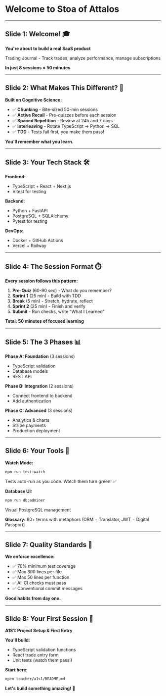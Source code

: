 # Welcome to Stoa of Attalos

---

## Slide 1: Welcome! 🎓

**You're about to build a real SaaS product**

Trading Journal - Track trades, analyze performance, manage subscriptions

**In just 8 sessions × 50 minutes**

---

## Slide 2: What Makes This Different? 🧠

**Built on Cognitive Science:**

- ✅ **Chunking** - Bite-sized 50-min sessions
- ✅ **Active Recall** - Pre-quizzes before each session
- ✅ **Spaced Repetition** - Review at 24h and 7 days
- ✅ **Interleaving** - Rotate TypeScript → Python → SQL
- ✅ **TDD** - Tests fail first, you make them pass!

**You'll remember what you learn.**

---

## Slide 3: Your Tech Stack 🛠️

**Frontend:**
- TypeScript + React + Next.js
- Vitest for testing

**Backend:**
- Python + FastAPI
- PostgreSQL + SQLAlchemy
- Pytest for testing

**DevOps:**
- Docker + GitHub Actions
- Vercel + Railway

---

## Slide 4: The Session Format ⏱️

**Every session follows this pattern:**

1. **Pre-Quiz** (60-90 sec) - What do you remember?
2. **Sprint 1** (25 min) - Build with TDD
3. **Break** (5 min) - Stretch, hydrate, reflect
4. **Sprint 2** (25 min) - Finish and verify
5. **Submit** - Run checks, write "What I Learned"

**Total: 50 minutes of focused learning**

---

## Slide 5: The 3 Phases 📊

**Phase A: Foundation** (3 sessions)
- TypeScript validation
- Database models
- REST API

**Phase B: Integration** (2 sessions)
- Connect frontend to backend
- Add authentication

**Phase C: Advanced** (3 sessions)
- Analytics & charts
- Stripe payments
- Production deployment

---

## Slide 6: Your Tools 🔧

**Watch Mode:**
```bash
npm run test:watch
```
Tests auto-run as you code. Watch them turn green! ✅

**Database UI:**
```bash
npm run db:adminer
```
Visual PostgreSQL management

**Glossary:**
80+ terms with metaphors (ORM = Translator, JWT = Digital Passport)

---

## Slide 7: Quality Standards 📏

**We enforce excellence:**

- ✅ 70% minimum test coverage
- ✅ Max 300 lines per file
- ✅ Max 50 lines per function
- ✅ All CI checks must pass
- ✅ Conventional commit messages

**Good habits from day one.**

---

## Slide 8: Your First Session 🚀

**A1S1: Project Setup & First Entry**

**You'll build:**
- TypeScript validation functions
- React trade entry form
- Unit tests (watch them pass!)

**Start here:**
```bash
open teacher/a1s1/README.md
```

**Let's build something amazing!** 🎉
